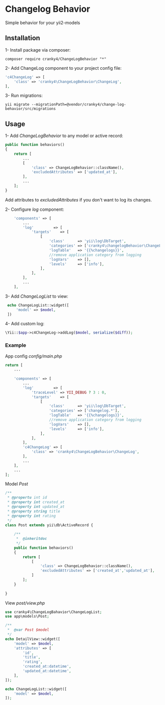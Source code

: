# Changelog Behavior

Simple behavior for your yii2-models

## Installation

1- Install package via composer:
```
composer require cranky4/ChangeLogBehavior "*"
```
2- Add ChangeLog component to your project config file:
```php
'c4ChangeLog' => [
    'class' => 'cranky4\ChangeLogBehavior\ChangeLog',
],
```
3- Run migrations:
```
yii migrate --migrationPath=@vendor/cranky4/change-log-behavior/src/migrations
```

## Usage

1- Add *ChangeLogBehavior* to any model or active record:
```php
public function behaviors()
{
    return [
        ...
        [
            'class' => ChangeLogBehavior::className(),
            'excludedAttributes' => ['updated_at'],
        ],
        ...
    ];
}
```
Add attributes to *excludedAttributes* if you don't want to log 
its changes.

2- Configure *log* component:
```php
    'components' => [
        ...
        'log'         => [
            'targets'    => [
                [
                    'class'      => 'yii\log\DbTarget',
                    'categories' => ['cranky4\changelogBehavior\ChangeLog:*'],
                    'logTable'   => '{{%changelogs}}',
                    //remove application category from logging
                    'logVars'    => [],
                    'levels'     => ['info'],
                ],
            ],
        ],
        ...
    ],
```

3- Add *ChangeLogList* to view:
```php
 echo ChangeLogList::widget([
     'model' => $model,
 ])
```

4- Add custom log:
```php
\Yii::$app->c4ChangeLog->addLog($model, serialize($diff));
```

### Example
App config *config/main.php*
```php
return [
    ...
    
    'components' => [
        ...
        'log'         => [
            'traceLevel' => YII_DEBUG ? 3 : 0,
            'targets'    => [
                [
                    'class'      => 'yii\log\DbTarget',
                    'categories' => ['changelog.*'],
                    'logTable'   => '{{%changelogs}}',
                    //remove application category from logging
                    'logVars'    => [],
                    'levels'     => ['info'],
                ],
            ],
        ],
        'c4ChangeLog' => [
            'class' => 'cranky4\ChangeLogBehavior\ChangeLog',
        ],
        ...
    ],
    ...
];
```

Model *Post*
```php
/**
 * @propertu int id
 * @property int created_at
 * @property int updated_at
 * @property string title
 * @property int rating
 */
class Post extends yii\db\ActiveRecord {
    
    /**
     *  @inheritdoc
     */
    public function behaviors()
    {
        return [
            [
                'class' => ChangeLogBehavior::className(),
                'excludedAttributes' => ['created_at','updated_at'],
            ]
        ];
    }
    
}
```
View *post/view.php*
```php
use cranky4\ChangeLogBahavior\ChangeLogList;
use app\models\Post;

/**
 *  @var Post $model
 */
echo DetailView::widget([
    'model' => $model,
    'attributes' => [
        'id',
        'title',
        'rating',
        'created_at:datetime',
        'updated_at:datetime',
    ],
]);

echo ChangeLogList::widget([
    'model' => $model,
]);

```
